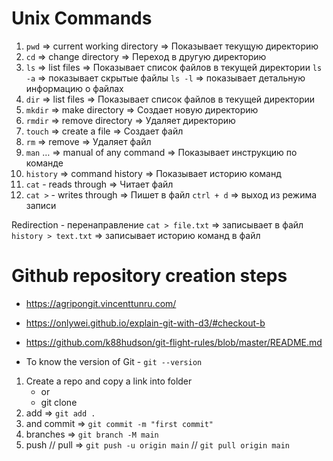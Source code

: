 # Unix Commands

1. `pwd`  => current working directory  => Показывает текущую директорию
2. `cd`   => change directory        => Переход в другую директорию
3. `ls`   => list files              => Показывает список файлов в текущей директории
    `ls -a`  => показывает скрытые файлы
    `ls -l`  => показывает детальную информацию о файлах
4. `dir`  => list files              => Показывает список файлов в текущей директории
5. `mkdir` => make directory         => Создает новую директорию
6. `rmdir` => remove directory        => Удаляет директорию
7. `touch` => create a file           => Создает файл
8. `rm`    => remove                  => Удаляет файл
9. `man` … => manual of any command   => Показывает инструкцию по команде
10. `history` => command history       => Показывает историю команд
11. `cat` - reads through              => Читает файл
12. `cat >` - writes through           => Пишет в файл
    `ctrl + d`  => выход из режима записи


Redirection - перенаправление
`cat > file.txt`  => записывает в файл
`history > text.txt` => записывает историю команд в файл



# Github repository creation steps
- https://agripongit.vincenttunru.com/
- https://onlywei.github.io/explain-git-with-d3/#checkout-b
- https://github.com/k88hudson/git-flight-rules/blob/master/README.md

- To know the version of Git - `git --version`

1. Create a repo and copy a link into folder 
   - or 
   - git clone
4. add          => ```git add .```
5. and commit   => ```git commit -m "first commit"```
6. branches     => ```git branch -M main```
7. push  //  pull  => ```git push -u origin main``` //  ```git pull origin main```

